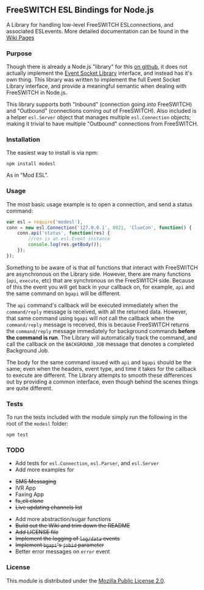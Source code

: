 ## FreeSWITCH ESL Bindings for Node.js

A Library for handling low-level FreeSWITCH ESLconnections, and associated ESLevents.
More detailed documentation can be found in the [Wiki Pages](https://github.com/englercj/node-esl/wiki)

### Purpose

Though there is already a Node.js "library" for this [on github](https://github.com/shimaore/esl),
it does not actually implement the [Event Socket Library](http://wiki.freeswitch.org/wiki/Event_Socket_Library)
interface, and instead has it's own thing. This library was written to implement the full Event
Socket Library interface, and provide a meaningful semantic when dealing with FreeSWITCH in Node.js.

This library supports both "Inbound" (connection going _into_ FreeSWITCH) and "Outbound" (connections
coming _out_ of FreeSWITCH). Also included is a helper `esl.Server` object that manages multiple
`esl.Connection` objects; making it trivial to have multiple "Outbound" connections from FreeSWITCH.

### Installation

The easiest way to install is via npm:

```shell
npm install modesl
```

As in "Mod ESL".

### Usage

The most basic usage example is to open a connection, and send a status command:

```javascript
var esl = require('modesl'),
conn = new esl.Connection('127.0.0.1', 8021, 'ClueCon', function() {
    conn.api('status', function(res) {
        //res is an esl.Event instance
        console.log(res.getBody());
    });
});
```

Something to be aware of is that _all_ functions that interact with FreeSWITCH are asynchronous on the Library side.
However, there are many functions (`api`, `execute`, etc) that are synchronous on the FreeSWITCH side. Because of this
the event you will get back in your callback on, for example, `api` and the same command on `bgapi` will be different.

The `api` command's callback will be executed immediately when the `command/reply` message is received, with all the
returned data. However, that same command using `bgapi` will _not_ call the callback when the `command/reply` message
is received, this is because FreeSWITCH returns the `command/reply` message immediately for background commands __before
the command is run__. The Library will automatically track the command, and call the callback on the `BACKGROUND_JOB`
message that denotes a completed Background Job.

The body for the same command issued with `api` and `bgapi` should be the same; even when the headers, event type, and
time it takes for the callback to execute are different. The Library attempts to smooth these differences out by providing
a common interface, even though behind the scenes things are quite different.

### Tests

To run the tests included with the module simply run the following in the root of the `modesl` folder:

```shell
npm test
```

### TODO

 - Add tests for `esl.Connection`, `esl.Parser`, and `esl.Server`
 - Add more examples for
  * ~~SMS Messaging~~
  * IVR App
  * Faxing App
  * ~~fs_cli clone~~
  * ~~Live updating channels list~~
 - Add more abstraction/sugar functions
 - ~~Build out the Wiki and trim down the README~~
 - ~~Add LICENSE file~~
 - ~~Implement the logging of `log/data` events~~
 - ~~Implement `bgapi`'s `jobid` parameter~~
 - Better error messages on `error` event

### License

This module is distributed under the [Mozilla Public License 2.0](http://www.mozilla.org/MPL/2.0/).